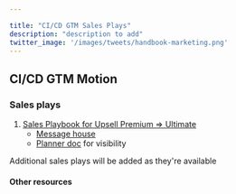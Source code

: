 ```yaml
---

title: "CI/CD GTM Sales Plays"
description: "description to add"
twitter_image: '/images/tweets/handbook-marketing.png'
---
```


## CI/CD GTM Motion

### Sales plays

1. [Sales Playbook for Upsell Premium => Ultimate](/handbook/marketing/sales-plays-cicd/playbook-premium-to-ultimate)
   - [Message house](/handbook/marketing/sales-plays-cicd/message-house-premium-to-ultimate)
   - [Planner doc](/handbook/marketing/sales-plays-cicd/planner-premium-to-ultimate) for visibility

Additional sales plays will be added as they're available

#### Other resources
